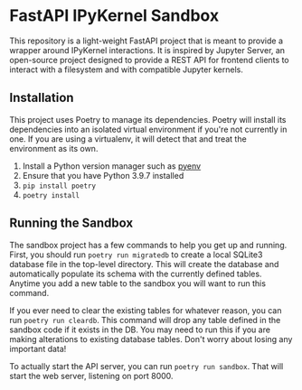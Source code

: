 # FastAPI IPyKernel Sandbox

This repository is a light-weight FastAPI project that is meant to provide a
wrapper around IPyKernel interactions. It is inspired by Jupyter Server, an open-source
project designed to provide a REST API for frontend clients to interact with a filesystem
and with compatible Jupyter kernels.

## Installation

This project uses Poetry to manage its dependencies. Poetry will install its dependencies
into an isolated virtual environment if you're not currently in one. If you are using a
virtualenv, it will detect that and treat the environment as its own.

1. Install a Python version manager such as [pyenv](https://github.com/pyenv/pyenv)
1. Ensure that you have Python 3.9.7 installed
1. `pip install poetry`
1. `poetry install`


## Running the Sandbox

The sandbox project has a few commands to help you get up and running. First, you should
run `poetry run migratedb` to create a local SQLite3 database file in the top-level directory.
This will create the database and automatically populate its schema with the currently
defined tables. Anytime you add a new table to the sandbox you will want to run this
command.

If you ever need to clear the existing tables for whatever reason, you can run `poetry run cleardb`.
This command will drop any table defined in the sandbox code if it exists in the DB. You
may need to run this if you are making alterations to existing database tables. Don't worry about
losing any important data!

To actually start the API server, you can run `poetry run sandbox`. That will start the web server,
listening on port 8000.
